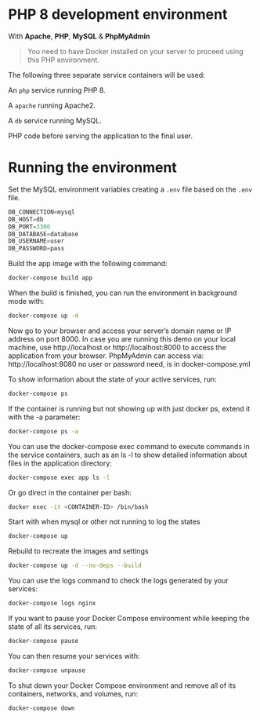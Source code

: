 # PHP 8 development environment 

With **Apache**, **PHP**, **MySQL** & **PhpMyAdmin**

> You need to have Docker installed on your server to proceed using this PHP environment.

The following three separate service containers will be used:

An `php` service running PHP 8.

A `apache` running Apache2.

A `db` service running MySQL.

PHP code before serving the application to the final user.

# Running the environment

Set the MySQL environment variables creating a `.env` file based on the `.env` file.

```js
DB_CONNECTION=mysql
DB_HOST=db
DB_PORT=3306
DB_DATABASE=database
DB_USERNAME=user
DB_PASSWORD=pass
```

Build the app image with the following command:
```bash
docker-compose build app
```

When the build is finished, you can run the environment in background mode with:
```bash
docker-compose up -d
```

Now go to your browser and access your server’s domain name or IP address on port 8000. 
In case you are running this demo on your local machine, use http://localhost or http://localhost:8000 to access the application from your browser. PhpMyAdmin can access via: http://localhost:8080 no user or password need, is in docker-compose.yml

To show information about the state of your active services, run:
```bash
docker-compose ps
```

If the container is running but not showing up with just docker ps, extend it with the -a parameter:
```bash
docker-compose ps -a
```

You can use the docker-compose exec command to execute commands in the service containers, such as an ls -l to show detailed information about files in the application directory:
```bash
docker-compose exec app ls -l
```

Or go direct in the container per bash:
```bash
docker exec -it <CONTAINER-ID> /bin/bash
```

Start with when mysql or other not running to log the states
```bash
docker-compose up
```

Rebuild to recreate the images and settings
```bash
docker-compose up -d --no-deps --build
```

You can use the logs command to check the logs generated by your services:
```bash
docker-compose logs nginx
```

If you want to pause your Docker Compose environment while keeping the state of all its services, run:
```bash
docker-compose pause
```

You can then resume your services with:
```bash
docker-compose unpause
```

To shut down your Docker Compose environment and remove all of its containers, networks, and volumes, run:
```bash
docker-compose down
```